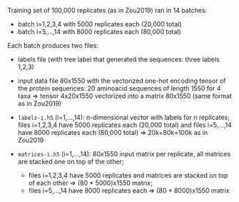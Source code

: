 Training set of 100,000 replicates (as in Zou2019) ran in 14 batches:
- batch i=1,2,3,4 with 5000 replicates each (20,000 total)
- batch i=5,...,14 with 8000 replicates each (80,000 total)

Each batch produces two files: 
- labels file (with tree label that generated the sequences: three labels 1,2,3)
- input data file 80x1550 with the vectorized one-hot encoding tensor of the protein sequences: 20 aminoacid sequences of length 1550 for 4 taxa => tensor 4x20x1550 vectorized into a matrix 80x1550 (same format as in Zou2019)

- `labels-i.h5` (i=1,...,14): n-dimensional vector with labels for n replicates; files i=1,2,3,4 have 5000 replicates each (20,000 total) and files i=5,...,14 have 8000 replicates each (80,000 total) => 20k+80k=100k as in Zou2019

- `matrices-i.h5` (i=1,...,14): 80x1550 input matrix per replicate, all matrices are stacked one on top of the other; 
  - files i=1,2,3,4 have 5000 replicates and matrices are stacked on top of each other => (80 * 5000)x1550 matrix; 
  - files i=5,...,14 have 8000 replicates each  => (80 * 8000)x1550 matrix